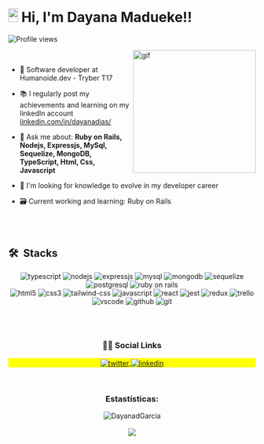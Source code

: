 <h1 align="left"><img src="https://raw.githubusercontent.com/kaueMarques/kaueMarques/master/hi.gif" width="20px" height="28px"> Hi, I'm Dayana Madueke!!</h1>
<p align="left"> <img src="https://komarev.com/ghpvc/?username=DayanadGarcia&color=green" alt="Profile views" /> </p>
<img align="right" alt="gif" src="https://user-images.githubusercontent.com/72935091/189799987-d6da9c57-5a53-44d8-8bc7-bab778ff57cc.png" width="250px" />

<br />

- 🌱 Software developer at Humanoide.dev - Tryber T17

- :books: I regularly post my achievements and learning on my linkedIn account [linkedin.com/in/dayanadias/](https://www.linkedin.com/in/dayanadias/)

- 💬 Ask me about:  **Ruby on Rails, Nodejs, Expressjs, MySql, Sequelize, MongoDB, TypeScript, Html, Css, Javascript**

- :telescope: I'm looking for knowledge to evolve in my developer career

- 🗃 Current working and learning: Ruby on Rails

<br><br>

## 🛠 &nbsp;Stacks
<div align="center" width="500px">

<img src="https://img.shields.io/badge/TypeScript-007ACC?style=for-the-badge&logo=typescript&logoColor=white" alt="typescript" />
<img src="https://img.shields.io/badge/Node.js-43853D?style=for-the-badge&logo=node.js&logoColor=white" alt="nodejs" />
<img src="https://img.shields.io/badge/Express.js-404D59?style=for-the-badge" alt="expressjs" />
<img src="https://img.shields.io/badge/MySQL-005C84?style=for-the-badge&logo=mysql&logoColor=white" alt="mysql" />
<img src="https://img.shields.io/badge/MongoDB-4EA94B?style=for-the-badge&logo=mongodb&logoColor=white" alt="mongodb" />
<img src="https://img.shields.io/badge/Sequelize-52B0E7?style=for-the-badge&logo=Sequelize&logoColor=white" alt="sequelize" />
<img src="https://img.shields.io/badge/PostgreSQL-316192?style=for-the-badge&logo=postgresql&logoColor=white" alt="postgresql" />
<img src="https://img.shields.io/badge/Ruby_on_Rails-CC0000?style=for-the-badge&logo=ruby-on-rails&logoColor=white" alt="ruby on rails" />
<br/ >





<img src="https://img.shields.io/badge/HTML5-E34F26?style=for-the-badge&logo=html5&logoColor=white" alt="html5" />
<img src="https://img.shields.io/badge/CSS3-1572B6?style=for-the-badge&logo=css3&logoColor=white" alt="css3" />
<img src="https://img.shields.io/badge/Tailwind_CSS-38B2AC?style=for-the-badge&logo=tailwind-css&logoColor=white" alt="tailwind-css" />
<img src="https://img.shields.io/badge/JavaScript-323330?style=for-the-badge&logo=javascript&logoColor=F7DF1E" alt="javascript" />
<img src="https://img.shields.io/badge/React-20232A?style=for-the-badge&logo=react&logoColor=61DAFB" alt="react" />
<img src="https://img.shields.io/badge/Jest-C21325?style=for-the-badge&logo=jest&logoColor=white" alt="jest" />
<img src="https://img.shields.io/badge/Redux-593D88?style=for-the-badge&logo=redux&logoColor=white" alt="redux" />
<img src="https://img.shields.io/badge/Trello-0052CC?style=for-the-badge&logo=trello&logoColor=white" alt="trello" />
<img src="https://img.shields.io/badge/Visual_Studio_Code-0078D4?style=for-the-badge&logo=visual%20studio%20code&logoColor=white" alt="vscode" />
<img src="https://img.shields.io/badge/GitHub-100000?style=for-the-badge&logo=github&logoColor=white" alt="github" />
<img src="https://img.shields.io/badge/GIT-E44C30?style=for-the-badge&logo=git&logoColor=white" alt="git" />

</div>

<br /><br />

<h3 align="center">👩‍🦱 Social Links</h3>

<p align="center" style="background:yellow">
<a href="https://twitter.com/Daydiasgarcia" target="_blank">
  <img align="center" src="https://img.shields.io/badge/-dayanadias-05122A?style=flat&logo=twitter" alt="twitter"/>  
</a>
<a href="https://www.linkedin.com/in/dayanadias/" target="_blank">
  <img align="center" src="https://img.shields.io/badge/-dayanadias-05122A?style=flat&logo=linkedin" alt="linkedin"/>
</a>
</p>

<br/>

<h3 align="center"> Estastísticas:</h3>
<p align="center" width="500px">
  <img align="center" src="https://github-readme-stats.vercel.app/api?username=DayanadGarcia&theme=bear&show_icons=true&locale=pt-br" alt="DayanadGarcia" />
  <br />
  <br />
  <img align="center" src="https://github-readme-streak-stats.herokuapp.com/?user=DayanadGarcia&theme=bear&locale=pt-br"/>
</p>
